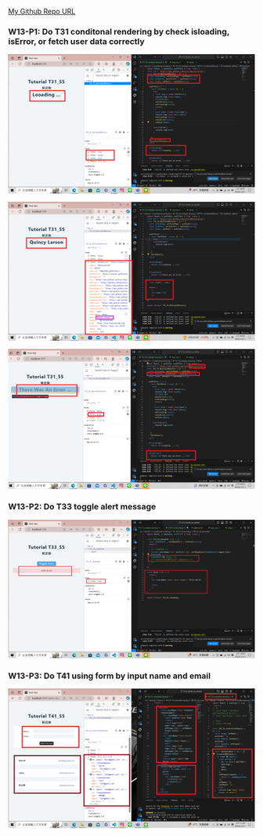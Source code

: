 [My Github Repo URL](https://github.com/210410055/112-wp1/tree/main)
### W13-P1: Do T31 conditonal rendering by check isloading, isError, or fetch user data correctly
![](w13-p1-1.png)

![](w13-p1-2.png)

![](w13-p1-3.png)

 ### W13-P2: Do T33 toggle alert message
 
![](w13-p2.png)

 ### W13-P3: Do T41 using form by input name and email
 
![](w13-p3.png)